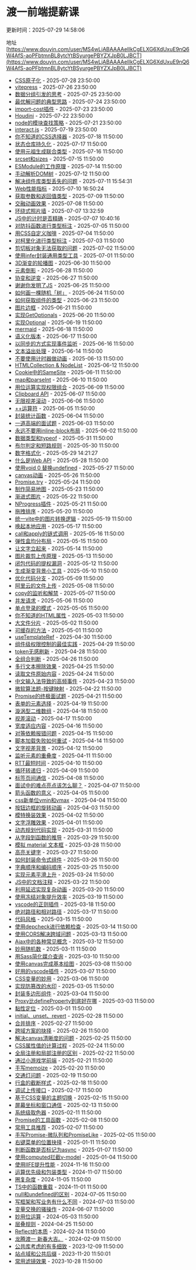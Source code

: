 # 渡一前端提薪课

<div class="tip custom-block">

<p>更新时间：2025-07-29 14:58:06</p>

地址 [https://www.douyin.com/user/MS4wLjABAAAAeIIkCgELXG6XdUxuE9nQ6W4AfS-aoPFbtmnBL8ytcYtBSyurgePBYZXJpB0LJBCT](https://www.douyin.com/user/MS4wLjABAAAAeIIkCgELXG6XdUxuE9nQ6W4AfS-aoPFbtmnBL8ytcYtBSyurgePBYZXJpB0LJBCT)

</div>

- [CSS原子化](https://www.douyin.com/video/7531282353088466215) - 2025-07-28 23:50:00
- [vitepress](https://www.douyin.com/video/7530948984668540202) - 2025-07-26 23:50:00
- [数据分组引发的思考](https://www.douyin.com/video/7530625676509039922) - 2025-07-25 23:50:00
- [最优解问题的典型思路](https://www.douyin.com/video/7530255835692322102) - 2025-07-24 23:50:00
- [import-cost插件](https://www.douyin.com/video/7529831566751616295) - 2025-07-23 23:50:00
- [Houdini](https://www.douyin.com/video/7529486653228944655) - 2025-07-22 23:50:00
- [node的模块查找策略](https://www.douyin.com/video/7528759894359559443) - 2025-07-21 23:50:00
- [interact.js](https://www.douyin.com/video/7528385007031684371) - 2025-07-19 23:50:00
- [你不知道的CSS选择器](https://www.douyin.com/video/7527923667032886571) - 2025-07-18 11:50:00
- [状态仓库持久化](https://www.douyin.com/video/7527647924587629876) - 2025-07-17 11:50:00
- [使用元祖生成联合类型](https://www.douyin.com/video/7527238586391924011) - 2025-07-16 11:50:00
- [srcset和sizes](https://www.douyin.com/video/7526912616476757288) - 2025-07-15 11:50:00
- [ESModule的工作原理](https://www.douyin.com/video/7526165146746522930) - 2025-07-14 11:50:00
- [手动解析DOM树](https://www.douyin.com/video/7525793870462930203) - 2025-07-12 11:50:00
- [解决组件库类型丢失的问题](https://www.douyin.com/video/7525729585250585897) - 2025-07-11 15:54:31
- [Web性能指标](https://www.douyin.com/video/7525372905480359204) - 2025-07-10 16:50:24
- [获取参数和返回值类型](https://www.douyin.com/video/7524631575988849963) - 2025-07-09 11:50:00
- [交融动画效果](https://www.douyin.com/video/7524326000033844515) - 2025-07-08 11:50:00
- [环绕式照片墙](https://www.douyin.com/video/7524208754804526355) - 2025-07-07 13:32:59
- [JS中的计时是否精确](https://www.douyin.com/video/7524164246935080246) - 2025-07-07 10:40:16
- [对防抖函数进行类型标注](https://www.douyin.com/video/7523145037690031423) - 2025-07-05 11:50:00
- [用CSS自定义咖啡](https://www.douyin.com/video/7522819201694747950) - 2025-07-04 11:50:00
- [对柯里化进行类型标注](https://www.douyin.com/video/7522405204461931785) - 2025-07-03 11:50:00
- [剪切板对象无法获取的问题](https://www.douyin.com/video/7522095973754080539) - 2025-07-02 11:50:00
- [使用infer封装通用类型工具](https://www.douyin.com/video/7521665062939954478) - 2025-07-01 11:50:00
- [3D渐变的轮播图](https://www.douyin.com/video/7520958090477341994) - 2025-06-30 11:50:00
- [元素倒影](https://www.douyin.com/video/7520552686756842803) - 2025-06-28 11:50:00
- [协变和逆变](https://www.douyin.com/video/7520179860396969253) - 2025-06-27 11:50:00
- [谢谢你发明了JS](https://www.douyin.com/video/7519435497131871500) - 2025-06-25 11:50:00
- [如何画一棵随机「树」](https://www.douyin.com/video/7519130396009762084) - 2025-06-24 11:50:00
- [如何获取组件的类型](https://www.douyin.com/video/7517948379750468900) - 2025-06-23 11:50:00
- [图片边框](https://www.douyin.com/video/7517947945128348967) - 2025-06-21 11:50:00
- [实现GetOptionals](https://www.douyin.com/video/7517649331470486803) - 2025-06-20 11:50:00
- [实现Optional](https://www.douyin.com/video/7517207382355692836) - 2025-06-19 11:50:00
- [mermaid](https://www.douyin.com/video/7516906031465729317) - 2025-06-18 11:50:00
- [语义化版本](https://www.douyin.com/video/7516468257897925900) - 2025-06-17 11:50:00
- [以同步的方式实现事件监听](https://www.douyin.com/video/7515783859997379852) - 2025-06-16 11:50:00
- [文本溢出处理](https://www.douyin.com/video/7515358632733691186) - 2025-06-14 11:50:00
- [不要使用计时器做动画](https://www.douyin.com/video/7514978862879624475) - 2025-06-13 11:50:00
- [HTMLCollection & NodeList](https://www.douyin.com/video/7514677546521300260) - 2025-06-12 11:50:00
- [Cookie中的SameSite](https://www.douyin.com/video/7514241730204454154) - 2025-06-11 11:50:00
- [map和parseInt](https://www.douyin.com/video/7513940858698321178) - 2025-06-10 11:50:00
- [用位运算实现权限组合](https://www.douyin.com/video/7512751366314478885) - 2025-06-09 11:50:00
- [Clipboard API](https://www.douyin.com/video/7512750820258041097) - 2025-06-07 11:50:00
- [无限视差滚动](https://www.douyin.com/video/7512455014707694886) - 2025-06-06 11:50:00
- [++运算符](https://www.douyin.com/video/7512016979180440886) - 2025-06-05 11:50:00
- [封装统计函数](https://www.douyin.com/video/7511688991998053673) - 2025-06-04 11:50:00
- [一道高端的面试题](https://www.douyin.com/video/7511233302569717027) - 2025-06-03 11:50:00
- [永远不要用inline-block布局](https://www.douyin.com/video/7510947123345509684) - 2025-06-02 11:50:00
- [数据类型和typeof](https://www.douyin.com/video/7510158361342561547) - 2025-05-31 11:50:00
- [布尔判定和短路规则](https://www.douyin.com/video/7509839814959664447) - 2025-05-30 11:50:00
- [数字格式化](https://www.douyin.com/video/7509748478923361546) - 2025-05-29 14:21:27
- [什么是Web API](https://www.douyin.com/video/7509115037387148559) - 2025-05-28 11:50:00
- [使用void 0 替换undefined](https://www.douyin.com/video/7508675187282382090) - 2025-05-27 11:50:00
- [canvas动画](https://www.douyin.com/video/7507964372753452340) - 2025-05-26 11:50:00
- [Promise.try](https://www.douyin.com/video/7507569422408682789) - 2025-05-24 11:50:00
- [制作简易地图](https://www.douyin.com/video/7507197362192796978) - 2025-05-23 11:50:00
- [渐进式图片](https://www.douyin.com/video/7506912720155970850) - 2025-05-22 11:50:00
- [NProgress插件](https://www.douyin.com/video/7506453395234934028) - 2025-05-21 11:50:00
- [拖拽排序](https://www.douyin.com/video/7506178687897734435) - 2025-05-20 11:50:00
- [统一vite中的图片转换逻辑](https://www.douyin.com/video/7504967565739920651) - 2025-05-19 11:50:00
- [唤起本地应用](https://www.douyin.com/video/7504967268804381964) - 2025-05-17 11:50:00
- [call和apply的链式调用](https://www.douyin.com/video/7504688698856885538) - 2025-05-16 11:50:00
- [弹性盒均分布局](https://www.douyin.com/video/7504220210656726326) - 2025-05-15 11:50:00
- [让文字立起来](https://www.douyin.com/video/7503859361450708263) - 2025-05-14 11:50:00
- [图片裁剪上传原理](https://www.douyin.com/video/7503479886267354420) - 2025-05-13 11:50:00
- [闭包代码的提权漏洞](https://www.douyin.com/video/7502466755424488742) - 2025-05-12 11:50:00
- [生成渐变背景小工具](https://www.douyin.com/video/7502465555656396083) - 2025-05-10 11:50:00
- [优化代码分支](https://www.douyin.com/video/7501999523640675599) - 2025-05-09 11:50:00
- [阿里云的文件上传](https://www.douyin.com/video/7501700329872968986) - 2025-05-08 11:50:00
- [copy的监听和解禁](https://www.douyin.com/video/7501252764991819058) - 2025-05-07 11:50:00
- [并发请求](https://www.douyin.com/video/7499002647752543524) - 2025-05-06 11:50:00
- [单点登录的模式](https://www.douyin.com/video/7499001085810593065) - 2025-05-05 11:50:00
- [你不知道的HTML属性](https://www.douyin.com/video/7498999057604447551) - 2025-05-03 11:50:00
- [大文件分片](https://www.douyin.com/video/7498990718208199955) - 2025-05-02 11:50:00
- [可缓存的方法](https://www.douyin.com/video/7498980946528537875) - 2025-05-01 11:50:00
- [useTemplateRef](https://www.douyin.com/video/7498660145430367524) - 2025-04-30 11:50:00
- [组件级权限控制的最佳实践](https://www.douyin.com/video/7498356049594830132) - 2025-04-29 11:50:00
- [token无感刷新](https://www.douyin.com/video/7497916768275467539) - 2025-04-28 11:50:00
- [全组合判断](https://www.douyin.com/video/7497217679023983907) - 2025-04-26 11:50:00
- [多行文本擦除效果](https://www.douyin.com/video/7496804681314749715) - 2025-04-25 11:50:00
- [读取文件原始内容](https://www.douyin.com/video/7496516338765008163) - 2025-04-24 11:50:00
- [中文输入法导致的高频事件](https://www.douyin.com/video/7496060708702948649) - 2025-04-23 11:50:00
- [微软算法题-按键映射](https://www.douyin.com/video/7495756825002904869) - 2025-04-22 11:50:00
- [Promise的终极面试题](https://www.douyin.com/video/7494614730657647912) - 2025-04-21 11:50:00
- [表单的元素选择](https://www.douyin.com/video/7494577599608392969) - 2025-04-19 11:50:00
- [漩涡型二维数组](https://www.douyin.com/video/7494274931862097188) - 2025-04-18 11:50:00
- [视差滚动](https://www.douyin.com/video/7493875867605617972) - 2025-04-17 11:50:00
- [宽度适应内容](https://www.douyin.com/video/7493540004594076965) - 2025-04-16 11:50:00
- [对等依赖报错问题](https://www.douyin.com/video/7493095918615416100) - 2025-04-15 11:50:00
- [脚本加载失败如何重试](https://www.douyin.com/video/7492395750157012287) - 2025-04-14 11:50:00
- [文字视差背景](https://www.douyin.com/video/7492047190790098227) - 2025-04-12 11:50:00
- [监听元素的重叠度](https://www.douyin.com/video/7491669692290059554) - 2025-04-11 11:50:00
- [RTT最短时间](https://www.douyin.com/video/7491322650246024457) - 2025-04-10 11:50:00
- [循环转递归](https://www.douyin.com/video/7490925108911967503) - 2025-04-09 11:50:00
- [标签页间通信](https://www.douyin.com/video/7490563360811978021) - 2025-04-08 11:50:00
- [面试中的难点亮点该怎么聊？](https://www.douyin.com/video/7490175110310038821) - 2025-04-07 11:50:00
- [箭头函数的意义](https://www.douyin.com/video/7489296463982333194) - 2025-04-05 11:50:00
- [css新单位vmin和vmax](https://www.douyin.com/video/7489011515169738035) - 2025-04-04 11:50:00
- [按钮边框的旋转动画](https://www.douyin.com/video/7488723807738400050) - 2025-04-03 11:50:00
- [模特换装效果](https://www.douyin.com/video/7488272061199060251) - 2025-04-02 11:50:00
- [文字浮雕效果](https://www.douyin.com/video/7487965863778307379) - 2025-04-01 11:50:00
- [动态规划代码实现](https://www.douyin.com/video/7487577335894396195) - 2025-03-31 11:50:00
- [从字段到函数的推导](https://www.douyin.com/video/7486786401682328883) - 2025-03-29 11:50:00
- [模拟 material 文本框](https://www.douyin.com/video/7486489353066138895) - 2025-03-28 11:50:00
- [高亮关键字](https://www.douyin.com/video/7486084591862697255) - 2025-03-27 11:50:00
- [如何封装命令式组件](https://www.douyin.com/video/7485736590640303412) - 2025-03-26 11:50:00
- [字典顺序和编码顺序](https://www.douyin.com/video/7485360640593366322) - 2025-03-25 11:50:00
- [实现元素平滑上升](https://www.douyin.com/video/7484840114040982825) - 2025-03-24 11:50:00
- [JS中的文档注释](https://www.douyin.com/video/7484236970726608167) - 2025-03-22 11:50:00
- [利用延迟实现复杂动画](https://www.douyin.com/video/7483494472936885515) - 2025-03-20 11:50:00
- [使用冻结对象提升效率](https://www.douyin.com/video/7483074050193902884) - 2025-03-19 11:50:00
- [vscode的正则插件](https://www.douyin.com/video/7482761763306442036) - 2025-03-18 11:50:00
- [绝对路径和相对路径](https://www.douyin.com/video/7481591211581558055) - 2025-03-17 11:50:00
- [代码风格](https://www.douyin.com/video/7481589661069036812) - 2025-03-15 11:50:00
- [使用depcheck进行依赖检查](https://www.douyin.com/video/7481282564834037032) - 2025-03-14 11:50:00
- [使用CORS解决跨域问题](https://www.douyin.com/video/7480847212373691667) - 2025-03-13 11:50:00
- [Ajax中的各种常见概念](https://www.douyin.com/video/7480518594023918848) - 2025-03-12 11:50:00
- [妙用随机数](https://www.douyin.com/video/7480103932274969891) - 2025-03-11 11:50:00
- [用Sass简化媒介查询](https://www.douyin.com/video/7479366420535463202) - 2025-03-10 11:50:00
- [使用canvas完成基本绘图](https://www.douyin.com/video/7479053581891554600) - 2025-03-08 11:50:00
- [好用的vscode插件](https://www.douyin.com/video/7478622586532875556) - 2025-03-07 11:50:00
- [CSS变量的妙用](https://www.douyin.com/video/7478336612947021071) - 2025-03-06 11:50:00
- [实现防篡改的水印](https://www.douyin.com/video/7477917899122855205) - 2025-03-05 11:50:00
- [封装多边形组件](https://www.douyin.com/video/7477576830485007650) - 2025-03-04 11:50:00
- [Proxy比defineProperty到底好在哪](https://www.douyin.com/video/7476396266109406490) - 2025-03-03 11:50:00
- [黏性定位](https://www.douyin.com/video/7476395032962993459) - 2025-03-01 11:50:00
- [initial、unset、revert](https://www.douyin.com/video/7476074950105861411) - 2025-02-28 11:50:00
- [合并排序](https://www.douyin.com/video/7475654615095102770) - 2025-02-27 11:50:00
- [跨域方案的抉择](https://www.douyin.com/video/7475353391795916082) - 2025-02-26 11:50:00
- [解决canvas清晰度的问题](https://www.douyin.com/video/7474966771661884681) - 2025-02-25 11:50:00
- [CSS属性值的计算过程](https://www.douyin.com/video/7474434343289621798) - 2025-02-24 11:50:00
- [全局注册和局部注册的区别](https://www.douyin.com/video/7473839340372675866) - 2025-02-22 11:50:00
- [通过小游戏学前端](https://www.douyin.com/video/7473483828066077967) - 2025-02-21 11:50:00
- [手写memoize](https://www.douyin.com/video/7473120811876977929) - 2025-02-20 11:50:00
- [交通灯问题](https://www.douyin.com/video/7472683128771890472) - 2025-02-19 11:50:00
- [行盒的截断样式](https://www.douyin.com/video/7472378091730423080) - 2025-02-18 11:50:00
- [调试上传接口](https://www.douyin.com/video/7471846955795189004) - 2025-02-17 11:50:00
- [基于CSS变量的主题切换](https://www.douyin.com/video/7471258233798216970) - 2025-02-15 11:50:00
- [屏幕坐标和窗口通信](https://www.douyin.com/video/7470490078356278547) - 2025-02-13 11:50:00
- [系统级取色器](https://www.douyin.com/video/7469774327072820490) - 2025-02-11 11:50:00
- [Promise的工具函数](https://www.douyin.com/video/7468641689016536354) - 2025-02-08 11:50:00
- [常用工具推荐](https://www.douyin.com/video/7468323700253723944) - 2025-02-07 11:50:00
- [手写Promise-微队列和PromiseLike](https://www.douyin.com/video/7463430009324129562) - 2025-02-05 11:50:00
- [右键菜单的位置抉择](https://www.douyin.com/video/7458466059713088820) - 2025-01-11 11:50:00
- [判断函数是否标记为async](https://www.douyin.com/video/7456788281838128434) - 2025-01-07 11:50:00
- [使用computed拦截v-model](https://www.douyin.com/video/7455659227730758924) - 2025-01-04 11:50:00
- [使用IIFE提升性能](https://www.douyin.com/video/7437424665397677327) - 2024-11-16 11:50:00
- [运算优先级和包装类型](https://www.douyin.com/video/7434150876220099849) - 2024-11-07 11:50:00
- [圈复杂度](https://www.douyin.com/video/7433440406613904674) - 2024-11-05 11:50:00
- [TS中的函数重载](https://www.douyin.com/video/7431935732291226931) - 2024-11-01 11:50:00
- [null和undefined的区别](https://www.douyin.com/video/7387659802425462050) - 2024-07-05 11:50:00
- [写框架和写业务有什么不同](https://www.douyin.com/video/7386960642068040994) - 2024-07-03 11:50:00
- [变量交换的骚操作](https://www.douyin.com/video/7377316619564928292) - 2024-06-07 11:50:00
- [妙用位运算](https://www.douyin.com/video/7363481962343943461) - 2024-05-03 11:50:00
- [层叠规则](https://www.douyin.com/video/7361353616319384842) - 2024-04-25 11:50:00
- [Reflect的本质](https://www.douyin.com/video/7338719567964851475) - 2024-02-24 11:50:00
- [龙腾渡一 新春大吉。](https://www.douyin.com/video/7332375164518272308) - 2024-02-09 11:50:00
- [公共库考虑的有多细致](https://www.douyin.com/video/7310190115379219750) - 2023-12-09 11:50:00
- [站点域和公共后缀](https://www.douyin.com/video/7302998141052194058) - 2023-11-20 11:50:01
- [常用滤镜效果](https://www.douyin.com/video/7294599730733010228) - 2023-10-28 11:50:00
